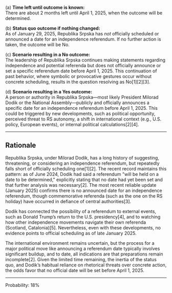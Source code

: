 (a) **Time left until outcome is known:**  
There are about 2 months left until April 1, 2025, when the outcome will be determined.

(b) **Status quo outcome if nothing changed:**  
As of January 29, 2025, Republika Srpska has *not* officially scheduled or announced a date for an independence referendum. If no further action is taken, the outcome will be No.

(c) **Scenario resulting in a No outcome:**  
The leadership of Republika Srpska continues making statements regarding independence and potential referenda but does not officially announce or set a specific referendum date before April 1, 2025. This continuation of past behavior, where symbolic or provocative gestures occur without concrete scheduling, results in the question resolving as No[1][2][3].

(d) **Scenario resulting in a Yes outcome:**  
A person or authority in Republika Srpska—most likely President Milorad Dodik or the National Assembly—publicly and officially announces a specific date for an independence referendum before April 1, 2025. This could be triggered by new developments, such as political opportunity, perceived threat to RS autonomy, a shift in international context (e.g., U.S. policy, European events), or internal political calculations[2][4].

---

## Rationale

Republika Srpska, under Milorad Dodik, has a long history of suggesting, threatening, or considering an independence referendum, but repeatedly falls short of officially scheduling one[1][2]. The recent record maintains this pattern: as of June 2024, Dodik had said a referendum "will be held on a date to be determined," explicitly stating that no date had yet been set and that further analysis was necessary[2]. The most recent reliable update (January 2025) confirms there is no announced date for an independence referendum, though commemorative referenda (such as the one on the RS holiday) have occurred in defiance of central authorities[3].

Dodik has connected the possibility of a referendum to external events, such as Donald Trump’s return to the U.S. presidency[4], and to watching how other independence movements navigate their own referenda (Scotland, Catalonia)[5]. Nevertheless, even with these developments, no evidence points to official scheduling as of late January 2025.

The international environment remains uncertain, but the process for a major political move like announcing a referendum date typically involves significant buildup, and to date, all indications are that preparations remain incomplete[2]. Given the limited time remaining, the inertia of the status quo, and Dodik’s habitual reliance on rhetorical threats over concrete action, the odds favor that no official date will be set before April 1, 2025.

---

Probability: 18%